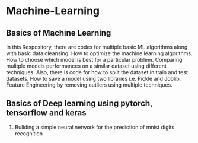 # **Machine-Learning**

## Basics of Machine Learning
 In this Respository, there are codes for multiple basic ML algorithms along with basic data cleansing.
 How to optimize the machine learning algorithms.
 How to choose which model is best for a particular problem.
 Comparing mulitple models performances on a similar dataset using different techniques.
 Also, there is code for how to split the dataset in train and test datasets. 
 How to save a model using two libraries i.e. Pickle and Joblib. 
 Feature Engineering by removing outliers using multiple techniques.

 ## Basics of Deep learning using pytorch, tensorflow and keras
 1. Buliding a simple neural network for the prediction of mnist digits recognition
